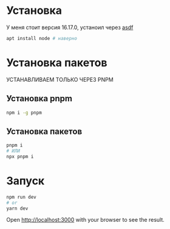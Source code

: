 # Установка

У меня стоит версия 16.17.0, устаноил через [asdf](https://asdf-vm.com/guide/getting-started.html)

```bash
apt install node # наверно
```

# Установка пакетов

УСТАНАВЛИВАЕМ ТОЛЬКО ЧЕРЕЗ PNPM

## Установка pnpm

```bash
npm i -g pnpm
```

## Установка пакетов

```bash
pnpm i
# ИЛИ
npx pnpm i
```

# Запуск

```bash
npm run dev
# or
yarn dev
```

Open [http://localhost:3000](http://localhost:3000) with your browser to see the result.
